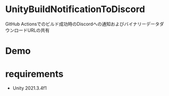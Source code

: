 # UnityBuildNotificationToDiscord
GitHub Actionsでのビルド成功時のDiscordへの通知およびバイナリーデータダウンロードURLの共有

# Demo

# requirements
* Unity 2021.3.4f1